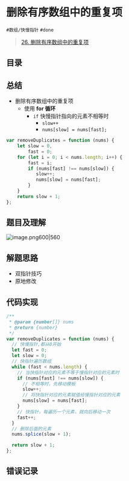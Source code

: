
# 删除有序数组中的重复项

`#数组/快慢指针`  `#done` 

> [26. 删除有序数组中的重复项](https://leetcode.cn/problems/remove-duplicates-from-sorted-array/)


## 目录
<!-- toc -->
 ## 总结 

- 删除有序数组中的重复项
	- 使用 **for 循环**
		- `if` 快慢指针指向的元素不相等时
			- `slow++`
			- `nums[slow] = nums[fast];`

```javascript
var removeDuplicates = function (nums) {
    let slow = 0,
        fast = 0;
    for (let i = 0; i < nums.length; i++) {
        fast = i;
        if (nums[fast] !== nums[slow]) {
           slow++;
           nums[slow] = nums[fast];
        }
    }
    return slow + 1;
};
```

## 题目及理解

![image.png600|560](https://832-1310531898.cos.ap-beijing.myqcloud.com/202407281631265.png?imageSlim)

## 解题思路

- 双指针技巧
- 原地修改

## 代码实现

```javascript
/**
 * @param {number[]} nums
 * @return {number}
 */
var removeDuplicates = function (nums) {
  // 快慢指针,都从0开始
  let fast = 0;
  let slow = 0;
  // 快指针遍历数组
  while (fast < nums.length) {
    // 当快指针对应的元素不等于慢指针对应的元素时
    if (nums[fast] !== nums[slow]) {
      // 不相等时，先移动模板
      slow++;
      // 将快指针对应的元素赋值给慢指针对应的元素
      nums[slow] = nums[fast];
    }
    // 快指针，每遍历一个元素，就向后移动一次
    fast++;
  }
  // 删除后面的元素
  nums.splice(slow + 1);

  return slow + 1;
};

```

## 错误记录